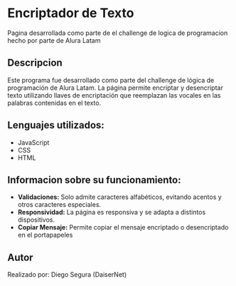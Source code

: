 <h1>Encriptador de Texto</h1>
Pagina desarrollada como parte de el challenge de logica de programacion hecho por parte de Alura Latam

## Descripcion
Este programa fue desarrollado como parte del challenge de lógica de programación de Alura Latam. La página permite encriptar y desencriptar texto utilizando llaves de encriptación que 
reemplazan las vocales en las palabras contenidas en el texto.

## Lenguajes utilizados:
- JavaScript
- CSS
- HTML

## Informacion sobre su funcionamiento:
- **Validaciones:** Solo admite caracteres alfabéticos, evitando acentos y otros caracteres especiales.
- **Responsividad:** La página es responsiva y se adapta a distintos dispositivos.
- **Copiar Mensaje:** Permite copiar el mensaje encriptado o desencriptado en el portapapeles

## Autor
Realizado por: Diego Segura (DaiserNet)
